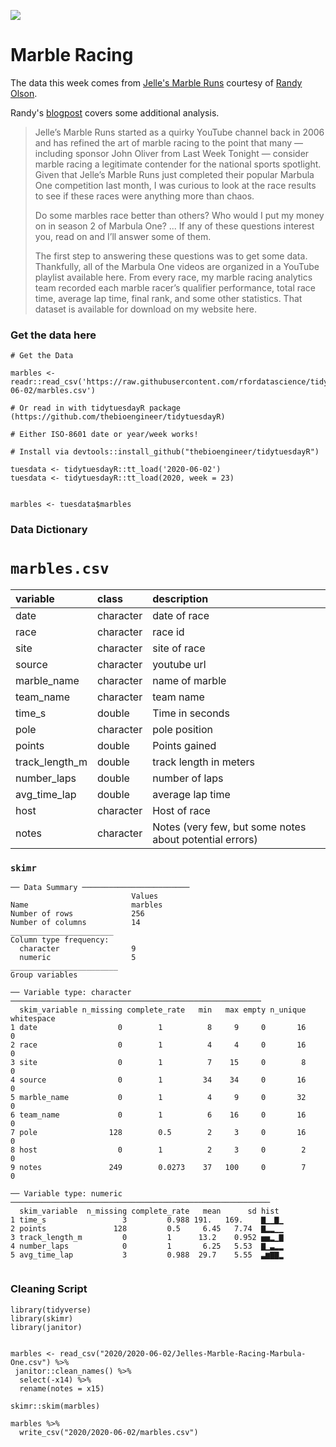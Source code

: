 ![](https://cdn.shopify.com/s/files/1/0506/0633/collections/image2_2_1300x.jpg?v=1551118659)

# Marble Racing

The data this week comes from [Jelle's Marble Runs](https://www.youtube.com/channel/UCYJdpnjuSWVOLgGT9fIzL0g) courtesy of [Randy Olson](http://www.randalolson.com/2020/05/24/a-data-driven-look-at-marble-racing/).

Randy's [blogpost](http://www.randalolson.com/2020/05/24/a-data-driven-look-at-marble-racing/) covers some additional analysis.

> Jelle’s Marble Runs started as a quirky YouTube channel back in 2006 and has refined the art of marble racing to the point that many — including sponsor John Oliver from Last Week Tonight — consider marble racing a legitimate contender for the national sports spotlight. Given that Jelle’s Marble Runs just completed their popular Marbula One competition last month, I was curious to look at the race results to see if these races were anything more than chaos.
> 
> Do some marbles race better than others? Who would I put my money on in season 2 of Marbula One? ... If any of these questions interest you, read on and I’ll answer some of them.
> 
> The first step to answering these questions was to get some data. Thankfully, all of the Marbula One videos are organized in a YouTube playlist available here. From every race, my marble racing analytics team recorded each marble racer’s qualifier performance, total race time, average lap time, final rank, and some other statistics. That dataset is available for download on my website here.

### Get the data here

```{r}
# Get the Data

marbles <- readr::read_csv('https://raw.githubusercontent.com/rfordatascience/tidytuesday/master/data/2020/2020-06-02/marbles.csv')

# Or read in with tidytuesdayR package (https://github.com/thebioengineer/tidytuesdayR)

# Either ISO-8601 date or year/week works!

# Install via devtools::install_github("thebioengineer/tidytuesdayR")

tuesdata <- tidytuesdayR::tt_load('2020-06-02')
tuesdata <- tidytuesdayR::tt_load(2020, week = 23)


marbles <- tuesdata$marbles
```
### Data Dictionary

# `marbles.csv`

|variable       |class     |description |
|:--------------|:---------|:-----------|
|date           |character | date of race |
|race           |character | race id |
|site           |character | site of race |
|source         |character | youtube url |
|marble_name    |character | name of marble |
|team_name      |character | team name|
|time_s         |double    | Time in seconds|
|pole           |character |pole position|
|points         |double    | Points gained |
|track_length_m |double    |track length in meters |
|number_laps    |double    |number of laps |
|avg_time_lap   |double    | average lap time |
|host           |character | Host of race |
|notes          |character | Notes (very few, but some notes about potential errors) |

### `skimr`

```
── Data Summary ────────────────────────
                           Values 
Name                       marbles
Number of rows             256    
Number of columns          14     
_______________________           
Column type frequency:            
  character                9      
  numeric                  5      
________________________          
Group variables                   

── Variable type: character ────────────────────────────────────────────────────────
  skim_variable n_missing complete_rate   min   max empty n_unique whitespace
1 date                  0        1          8     9     0       16          0
2 race                  0        1          4     4     0       16          0
3 site                  0        1          7    15     0        8          0
4 source                0        1         34    34     0       16          0
5 marble_name           0        1          4     9     0       32          0
6 team_name             0        1          6    16     0       16          0
7 pole                128        0.5        2     3     0       16          0
8 host                  0        1          2     3     0        2          0
9 notes               249        0.0273    37   100     0        7          0

── Variable type: numeric ──────────────────────────────────────────────────────────
  skim_variable  n_missing complete_rate   mean      sd hist 
1 time_s                 3         0.988 191.   169.    ▇▁▁▇▁
2 points               128         0.5     6.45   7.74  ▇▂▂▁▁
3 track_length_m         0         1      13.2    0.952 ▅▅▂▁▇
4 number_laps            0         1       6.25   5.53  ▇▁▃▂▂
5 avg_time_lap           3         0.988  29.7    5.55  ▃▆▇▇▂


```

### Cleaning Script

```{r}
library(tidyverse)
library(skimr)
library(janitor)


marbles <- read_csv("2020/2020-06-02/Jelles-Marble-Racing-Marbula-One.csv") %>% 
 janitor::clean_names() %>% 
  select(-x14) %>% 
  rename(notes = x15)

skimr::skim(marbles)

marbles %>% 
  write_csv("2020/2020-06-02/marbles.csv")
```